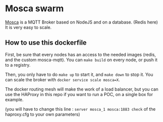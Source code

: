 # Mosca swarm

[Mosca](https://github.com/mcollina/mosca) is a MQTT Broker based on NodeJS and on a database. (Redis here)
It is very easy to scale.

## How to use this dockerfile
First, be sure that every nodes has an access to the needed images (redis, and the custom mosca-mqtt).
You can ```make build``` on every node, or push it to a registry.

Then, you only have to do ```make up``` to start it, and ```make down``` to stop it.
You can scale the broker with ```docker service scale mosca=X```.

The docker routing mesh will make the work of a load balancer, but you can use the HAProxy in this repo if you want to run a POC, on a single box for example.

(you will have to change this line :
```server mosca_1 mosca:1883 check``` of the haproxy.cfg to your own parameters)
